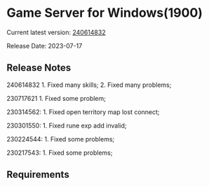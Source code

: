 Game Server for Windows(1900)
===============
Current latest version: [240614832](https://github.com/amusegame/v1900/releases/download/240614832/v1900-240614832.github.7z)

Release Date: 2023-07-17

Release Notes
-----------------------------------
240614832
	1. Fixed many skills; 
	2. Fixed many problems; 

230717621
	1. Fixed some problem; 

230314562:
	1. Fixed open territory map lost connect;
	
230301550:
	1. Fixed rune exp add invalid;

230224544:
	1. Fixed some problems;

230217543:
	1. Fixed some problems; 


Requirements
-----------------------------------
